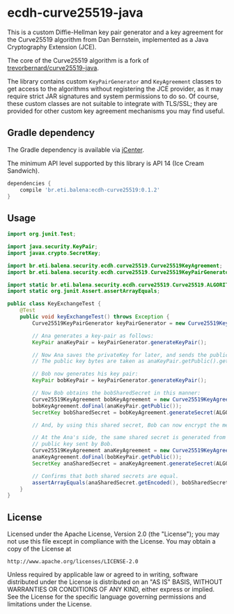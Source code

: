 # ecdh-curve25519-java

This is a custom Diffie-Hellman key pair generator and a key agreement for the Curve25519 algorithm from Dan Bernstein, implemented as a Java Cryptography Extension (JCE).

The core of the Curve25519 algorithm is a fork of [trevorbernard/curve25519-java](https://github.com/trevorbernard/curve25519-java.git).

The library contains custom `KeyPairGenerator` and `KeyAgreement` classes to get access to the algorithms without registering the JCE provider, as it may require strict JAR signatures and system permissions to do so. Of course, these custom classes are not suitable to integrate with TLS/SSL; they are provided for other custom key agreement mechanisms you may find useful.


## Gradle dependency

The Gradle dependency is available via [jCenter](https://bintray.com/guibv/maven/br.eti.balena:ecdh-curve25519).

The minimum API level supported by this library is API 14 (Ice Cream Sandwich).

```gradle
dependencies {
    compile 'br.eti.balena:ecdh-curve25519:0.1.2'
}
```


## Usage

```java
import org.junit.Test;

import java.security.KeyPair;
import javax.crypto.SecretKey;

import br.eti.balena.security.ecdh.curve25519.Curve25519KeyAgreement;
import br.eti.balena.security.ecdh.curve25519.Curve25519KeyPairGenerator;

import static br.eti.balena.security.ecdh.curve25519.Curve25519.ALGORITHM;
import static org.junit.Assert.assertArrayEquals;

public class KeyExchangeTest {
    @Test
    public void keyExchangeTest() throws Exception {
        Curve25519KeyPairGenerator keyPairGenerator = new Curve25519KeyPairGenerator();

        // Ana generates a key-pair as follows:
        KeyPair anaKeyPair = keyPairGenerator.generateKeyPair();

        // Now Ana saves the privateKey for later, and sends the public key to Bob.
        // The public key bytes are taken as anaKeyPair.getPublic().getEncoded().

        // Bob now generates his key pair:
        KeyPair bobKeyPair = keyPairGenerator.generateKeyPair();

        // Now Bob obtains the bobSharedSecret in this manner:
        Curve25519KeyAgreement bobKeyAgreement = new Curve25519KeyAgreement(bobKeyPair.getPrivate());
        bobKeyAgreement.doFinal(anaKeyPair.getPublic());
        SecretKey bobSharedSecret = bobKeyAgreement.generateSecret(ALGORITHM);

        // And, by using this shared secret, Bob can now encrypt the message.

        // At the Ana's side, the same shared secret is generated from the
        // public key sent by Bob.
        Curve25519KeyAgreement anaKeyAgreement = new Curve25519KeyAgreement(anaKeyPair.getPrivate());
        anaKeyAgreement.doFinal(bobKeyPair.getPublic());
        SecretKey anaSharedSecret = anaKeyAgreement.generateSecret(ALGORITHM);

        // Confirms that both shared secrets are equal.
        assertArrayEquals(anaSharedSecret.getEncoded(), bobSharedSecret.getEncoded());
    }
}
```

## License

Licensed under the Apache License, Version 2.0 (the "License");
you may not use this file except in compliance with the License.
You may obtain a copy of the License at

    http://www.apache.org/licenses/LICENSE-2.0

Unless required by applicable law or agreed to in writing, software
distributed under the License is distributed on an "AS IS" BASIS,
WITHOUT WARRANTIES OR CONDITIONS OF ANY KIND, either express or implied.
See the License for the specific language governing permissions and
limitations under the License.

